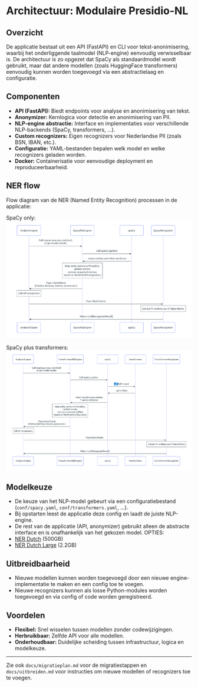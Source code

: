 # Architectuur: Modulaire Presidio-NL

## Overzicht

De applicatie bestaat uit een API (FastAPI) en CLI voor tekst-anonimisering, waarbij het onderliggende taalmodel (NLP-engine) eenvoudig verwisselbaar is. De architectuur is zo opgezet dat SpaCy als standaardmodel wordt gebruikt, maar dat andere modellen (zoals HuggingFace transformers) eenvoudig kunnen worden toegevoegd via een abstractielaag en configuratie.

## Componenten

- **API (FastAPI):** Biedt endpoints voor analyse en anonimisering van tekst.
- **Anonymizer:** Kernlogica voor detectie en anonimisering van PII.
- **NLP-engine abstractie:** Interface en implementaties voor verschillende NLP-backends (SpaCy, transformers, ...).
- **Custom recognizers:** Eigen recognizers voor Nederlandse PII (zoals BSN, IBAN, etc.).
- **Configuratie:** YAML-bestanden bepalen welk model en welke recognizers geladen worden.
- **Docker:** Containerisatie voor eenvoudige deployment en reproduceerbaarheid.

## NER flow

Flow diagram van de NER (Named Entity Recognition) processen in de applicatie:

SpaCy only: \
![NER with SpaCy flow diagram](assets/NER_SpaCy.png)

SpaCy plus transformers: \
![NER with Spacy + Transformers flow diagram](assets/NER_transformers.png)

## Modelkeuze

- De keuze van het NLP-model gebeurt via een configuratiebestand (`conf/spacy.yaml`, `conf/transformers.yaml`, ...).
- Bij opstarten leest de applicatie deze config en laadt de juiste NLP-engine.
- De rest van de applicatie (API, anonymizer) gebruikt alleen de abstracte interface en is onafhankelijk van het gekozen model.
OPTIES:
- [NER Dutch](https://huggingface.co/flair/ner-dutch) (500GB)
- [NER Dutch Large](https://huggingface.co/flair/ner-dutch-large/tree/main) (2.2GB)

## Uitbreidbaarheid

- Nieuwe modellen kunnen worden toegevoegd door een nieuwe engine-implementatie te maken en een config toe te voegen.
- Nieuwe recognizers kunnen als losse Python-modules worden toegevoegd en via config of code worden geregistreerd.

## Voordelen

- **Flexibel:** Snel wisselen tussen modellen zonder codewijzigingen.
- **Herbruikbaar:** Zelfde API voor alle modellen.
- **Onderhoudbaar:** Duidelijke scheiding tussen infrastructuur, logica en modelkeuze.

---

Zie ook `docs/migratieplan.md` voor de migratiestappen en `docs/uitbreiden.md` voor instructies om nieuwe modellen of recognizers toe te voegen. 